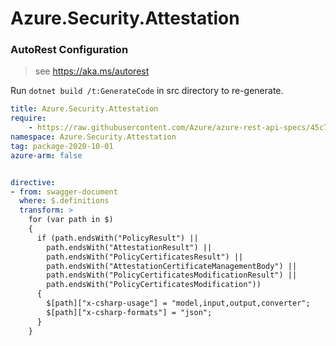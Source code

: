 # Azure.Security.Attestation

### AutoRest Configuration
> see https://aka.ms/autorest

Run `dotnet build /t:GenerateCode` in src directory to re-generate.

``` yaml
title: Azure.Security.Attestation
require:
    - https://raw.githubusercontent.com/Azure/azure-rest-api-specs/45c7ae94a46920c94b5e03e6a7d128d6cb7a364e/specification/attestation/data-plane/readme.md
namespace: Azure.Security.Attestation
tag: package-2020-10-01
azure-arm: false


directive:
- from: swagger-document
  where: $.definitions
  transform: >
    for (var path in $)
    {
      if (path.endsWith("PolicyResult") ||
        path.endsWith("AttestationResult") ||
        path.endsWith("PolicyCertificatesResult") ||
        path.endsWith("AttestationCertificateManagementBody") ||
        path.endsWith("PolicyCertificatesModificationResult") ||
        path.endsWith("PolicyCertificatesModification"))
      {
        $[path]["x-csharp-usage"] = "model,input,output,converter";
        $[path]["x-csharp-formats"] = "json";
      }
    }
```
